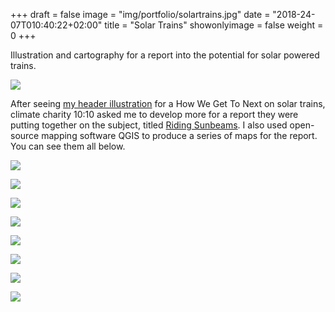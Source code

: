 +++
draft = false
image = "img/portfolio/solartrains.jpg"
date = "2018-24-07T010:40:22+02:00"
title = "Solar Trains"
showonlyimage = false
weight = 0
+++

Illustration and cartography for a report into the potential for solar powered trains.

<!--more-->

![](/img/portfolio/solartrains.jpg)

After seeing [my header illustration](https://howwegettonext.com/solar-trains-could-help-us-rethink-energy-7ae4c008f021) for a How We Get To Next on solar trains, climate charity 10:10 asked me to develop more for a report they were putting together on the subject, titled [Riding Sunbeams](https://1010uk.org/riding-sunbeams-report). I also used open-source mapping software QGIS to produce a series of maps for the report. You can see them all below.

![](/img/portfolio/solartrains2.jpg)

![](/img/portfolio/solartrains3.jpg)

![](/img/portfolio/solartrains4.jpg)

![](/img/portfolio/solartrains5.jpg)

![](/img/portfolio/solartrains6.jpg)

![](/img/portfolio/solartrains7.jpg)

![](/img/portfolio/solartrains8.jpg)

![](/img/portfolio/solartrains9.jpg)